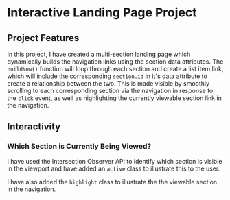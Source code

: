 # Interactive Landing Page Project
## Project Features
In this project, I have created a multi-section landing page which dynamically builds the navigation links using the section data attributes. The `buildNow()` function will loop through each section and create a list item link, which will include the corresponding `section.id` in it's data attribute to create a relationship between the two. This is made visible by smoothly scrolling to each corresponding section via the navigation in response to the `click` event, as well as highlighting the currently viewable section link in the navigation. 

## Interactivity
### Which Section is Currently Being Viewed?
I have used the Intersection Observer API to identify which section is visible in the viewport and have added an `active` class to illustrate this to the user. 

I have also added the `highlight` class to illustrate the the viewable section in the navigation. 



